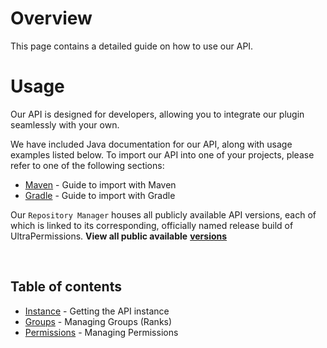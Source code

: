# Overview
This page contains a detailed guide on how to use our API.
<br>

# Usage
Our API is designed for developers, allowing you to integrate our plugin seamlessly with your own.
<br>

We have included Java documentation for our API, along with usage examples listed below.
To import our API into one of your projects, please refer to one of the following sections:

- [Maven](./api/maven) - Guide to import with Maven
- [Gradle](./api/gradle) - Guide to import with Gradle

Our `Repository Manager` houses all publicly available API versions, each of which
is linked to its corresponding, officially named release build of UltraPermissions.
**View all public available** [**versions**](https://repo.techscode.com/#browse/browse:maven-releases:me%2FTechsCode%2FUltraPermissionsAPI)

<br>

## Table of contents
- [Instance](./instance) - Getting the API instance
- [Groups](./groups) - Managing Groups (Ranks)
- [Permissions](./permissions) - Managing Permissions

<br>
